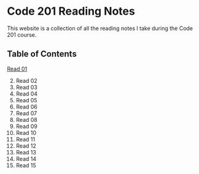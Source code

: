 # Code 201 Reading Notes
This website is a collection of all the reading notes I take during the Code 201 course.

## Table of Contents
[Read 01](https://github.com/AnvayB/reading-notes/blob/main/Read:%2001)

2. Read 02
3. Read 03
4. Read 04
5. Read 05
6. Read 06
7. Read 07
8. Read 08
9. Read 09
10. Read 10
11. Read 11
12. Read 12
13. Read 13
14. Read 14
15. Read 15
